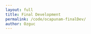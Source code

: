 ```yaml
---
layout: full
title: Final Development
permalink: /code/ocapunam-finalDev/
author: Ozguc
---
```



<canvas id="Boids" width="640" height="640" style="position: absolute; left: 0; top: 0;"></canvas>

<script deferred type="module">


import * as T from '../lib/module.js'

import OzRenderer from '../ocapunam/OzRenderer-finalDev.js'
import BoidsRenderer from '../ocapunam/BoidsRenderer.js'

// a rate of rotation and delta time
let rate = 3, dt = 0

// a "terrain" and a "thing", our object containers
let terrain = new T.Object3D(), thing = new T.Object3D()

let subDiv = 20

// let boids = new BoidsRenderer()

let ground = new T.Mesh(
    new T.PlaneGeometry(1e2,1e2,subDiv,subDiv),
    new T.MeshPhongMaterial({ color: 0xAAAAAA }))
    ground.rotation.set(-Math.PI/2,0,0)
    ground.castShadow = true
    ground.receiveShadow = true
    terrain.add(ground)


// this is the update function that we pass to the renderer,
// who then calls us back before it renders the scene.
function update(time) {
    dt += time
    ground.geometry.vertices[11].z += 1*time
    ground.geometry.verticesNeedUpdate = true
}



let renderer = new OzRenderer({
    position: { x: 0, y: 10, z: 15 },
    update: (t) => update(t),
    path: '../../data/evan-erdos/' })


thing.position.set(0,2.5,0)


// adds our terrain and the spinning thing to the renderer
renderer.add(terrain, thing)

function getRandomInt(min, max) {
    return Math.floor(Math.random() * (max - min + 1)) + min;
}
 


</script>

